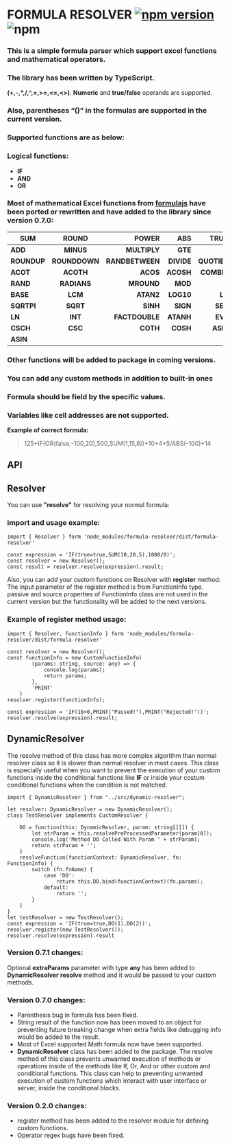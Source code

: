 # FORMULA RESOLVER [![npm version](https://badge.fury.io/js/formula-resolver.svg)](https://badge.fury.io/js/formula-resolver) ![npm](https://img.shields.io/npm/dt/formula-resolver?style=plastic)

### This is a simple formula parser which support excel functions and mathematical operators.
### The library has been written  by TypeScript. 
 **(+,-,*,/,^,=,>=,<=,<>)**.
**Numeric** and **true/false** operands are supported.
### Also, **parentheses “()”** in the formulas are supported in the current version.

### Supported functions are as below:

### Logical functions:
* **IF**
* **AND**
* **OR**
### Most of mathematical Excel functions from [formulajs](https://github.com/sutoiku/formula.js) have been ported or rewritten and have added to the library since version 0.7.0:
| **SUM**     | **ROUND**     | **POWER**       | **ABS**    | **TRUNC**    | **FLOOR**   | **FACT**       |
| ------------|:-------------:| ---------------:|-----------:|-------------:|------------:|---------------:|
| **ADD**     | **MINUS**     | **MULTIPLY**    | **GTE**    | **LT**       | **LTE**     | **GT**         |
| **ROUNDUP** | **ROUNDDOWN** | **RANDBETWEEN** | **DIVIDE** | **QUOTIENT** | **PRODUCT** | **MULTINOMIAL**|
| **ACOT**    | **ACOTH**     | **ACOS**        | **ACOSH**  | **COMBINA**  | **COMBIN**  | **CEILING**    |
| **RAND**    | **RADIANS**   | **MROUND**      | **MOD**    | **NE**       | **EQ**      | **GCD**        |
| **BASE**    | **LCM**       | **ATAN2**       | **LOG10**  | **LOG**      | **TANH**    | **TAN**        |
| **SQRTPI**  | **SQRT**      | **SINH**        | **SIGN**   | **SECH**     | **SEC**     | **ODD**        |
| **LN**      | **INT**       | **FACTDOUBLE**  | **ATANH**  | **EVEN**     | **DEGREES** | **DECIMAL**    |
| **CSCH**    | **CSC**       | **COTH**        | **COSH**   | **ASINH**    | **ATAN**    | **COS**        |
| **ASIN**    | 


### Other functions will be added to package in coming versions.
### You can add any custom methods in addition to built-in ones
### Formula should be field by the specific values.
### Variables like cell addresses are not supported.

**Example of correct formula:**
>  125+IF(OR(false,-100,20),500,SUM(1,15,8))+10+4*5/ABS(-100)+14

## **API**
## **Resolver**

 You can use **"resolve"** for resolving your normal formula: 

### **import** and **usage** example:

    import { Resolver } form 'node_modules/formula-resolver/dist/formula-resolver'

    const expression = 'IF(true=true,SUM(10,20,5),1000/0)';
    const resolver = new Resolver();
    const result = resolver.resolve(expression).result;

Also, you can add your custom functions on Resolver with **register** method:
The input parameter of the register method is from FunctionInfo type.
passive and source properties of FunctionInfo class are not used in the current version but the functionality will be added to the next versions.

### Example of **register** method usage:

    import { Resolver, FunctionInfo } form 'node_modules/formula-resolver/dist/formula-resolver'

    const resolver = new Resolver();
    const functionInfo = new CustomFunctionInfo(
            (params: string, source: any) => {
                console.log(params);
                return params;
            },
            'PRINT'
        )
    resolver.register(functionInfo);

    const expression = 'IF(10<0,PRINT("Passed!"),PRINT("Rejected!"))';
    resolver.resolve(expression).result;

## **DynamicResolver**
The resolve method of this class has more complex algorithm than normal resolver class so it is slower than normal resolver in most cases. This class is especially useful when you want to prevent the execution of your custom functions inside the conditional functions like **IF** or inside your costum conditional functions when the condition is not matched.

    import { DynamicResolver } from "../src/dynamic-resolver";

    let resolver: DynamicResolver = new DynamicResolver();
    class TestResolver implements CustomResolver {
 
        DO = function(this: DynamicResolver, param: string[][]) {
            let strParam = this.resolvePreProcessedParameter(param[0]);
            console.log('Method DO Called With Param ' + strParam);
            return strParam + '';
        }
        resolveFunction(functionContext: DynamicResolver, fn: FunctionInfo) {
            switch (fn.fnName) {
                case 'DO':
                    return this.DO.bind(functionContext)(fn.params);
                default:
                    return '';
            }
        }
    }
    let testResolver = new TestResolver();
    const expression = 'IF(true=true,DO(1),DO(2))';
    resolver.register(new TestResolver());
    resolver.resolve(expression).result

### Version 0.7.1 changes:
Optional **extraParams** parameter with type **any** has been added to **DynamicResolver** **resolve** method and it would be passed to your custom methods.
### Version 0.7.0 changes:
* Parenthesis bug in formula has been fixed.
* String result of the function now has been moved to an object for preventing future breaking change when extra fields like debugging info would be added to the result.
* Most of Excel supported Math formula now have been supported.
* **DynamicResolver** class has been added to the package. 
The resolve method of this class prevents unwanted execution of methods or operations inside of the methods like If, Or, And or other custom and conditional functions.
This class can help to preventing unwanted execution of custom functions which interact with user interface or server, inside the conditional blocks.  
### Version 0.2.0 changes:
* register method has been added to the resolver module for defining custom functions.
* Operator regex bugs have been fixed.
